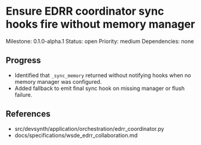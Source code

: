 # Ensure EDRR coordinator sync hooks fire without memory manager
Milestone: 0.1.0-alpha.1
Status: open
Priority: medium
Dependencies: none

## Progress
- Identified that `_sync_memory` returned without notifying hooks when no memory manager was configured.
- Added fallback to emit final sync hook on missing manager or flush failure.

## References
- src/devsynth/application/orchestration/edrr_coordinator.py
- docs/specifications/wsde_edrr_collaboration.md
